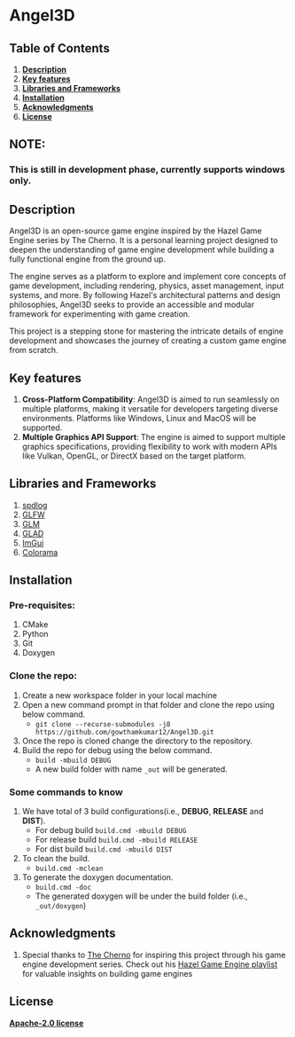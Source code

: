 # Angel3D

## Table of Contents

 1. [**Description**](#description)
 2. [**Key features**](#key-features)
 3. [**Libraries and Frameworks**](#libraries-and-frameworks)
 4. [**Installation**](#installation)
 5. [**Acknowledgments**](#acknowledgments)
 6. [**License**](#license)

## NOTE:
### This is still in development phase, currently supports windows only.

## Description
Angel3D is an open-source game engine inspired by the Hazel Game Engine series by The Cherno. It is a personal learning project designed to deepen the understanding of game engine development while building a fully functional engine from the ground up.

The engine serves as a platform to explore and implement core concepts of game development, including rendering, physics, asset management, input systems, and more. By following Hazel's architectural patterns and design philosophies, Angel3D seeks to provide an accessible and modular framework for experimenting with game creation.

This project is a stepping stone for mastering the intricate details of engine development and showcases the journey of creating a custom game engine from scratch.

## Key features
1. **Cross-Platform Compatibility**: Angel3D is aimed to run seamlessly on multiple platforms, making it versatile for developers targeting diverse environments. Platforms like Windows, Linux and MacOS will be supported.
2. **Multiple Graphics API Support**: The engine is aimed to support multiple graphics specifications, providing flexibility to work with modern APIs like Vulkan, OpenGL, or DirectX based on the target platform.

## Libraries and Frameworks
1. [spdlog](https://github.com/gabime/spdlog)
2. [GLFW](https://github.com/glfw/glfw)
3. [GLM](https://github.com/g-truc/glm)
4. [GLAD](https://glad.dav1d.de/)
5. [ImGui](https://github.com/ocornut/imgui)
6. [Colorama](https://github.com/tartley/colorama)

## Installation
### Pre-requisites:
1. CMake
2. Python
3. Git
4. Doxygen

### Clone the repo:
1. Create a new workspace folder in your local machine
2. Open a new command prompt in that folder and clone the repo using below command.
   * `git clone --recurse-submodules -j8 https://github.com/gowthamkumar12/Angel3D.git`
3. Once the repo is cloned change the directory to the repository.
4. Build the repo for debug using the below command.
   * `build -mbuild DEBUG`
   * A new build folder with name `_out` will be generated.

### Some commands to know
1. We have total of 3 build configurations(i.e., **DEBUG**, **RELEASE** and **DIST**).
    * For debug build   `build.cmd -mbuild DEBUG`
    * For release build `build.cmd -mbuild RELEASE`
    * For dist build    `build.cmd -mbuild DIST`
2. To clean the build.
    * `build.cmd -mclean`
3. To generate the doxygen documentation.
    * `build.cmd -doc`
    * The generated doxygen will be under the build folder (i.e., `_out/doxygen`)

## Acknowledgments
1. Special thanks to [The Cherno](https://www.youtube.com/@TheCherno) for inspiring this project through his game engine development series. Check out his [Hazel Game Engine playlist](https://www.youtube.com/watch?v=JxIZbV_XjAs&list=PLlrATfBNZ98dC-V-N3m0Go4deliWHPFwT) for valuable insights on building game engines

## License
[**Apache-2.0 license**](LICENSE)
